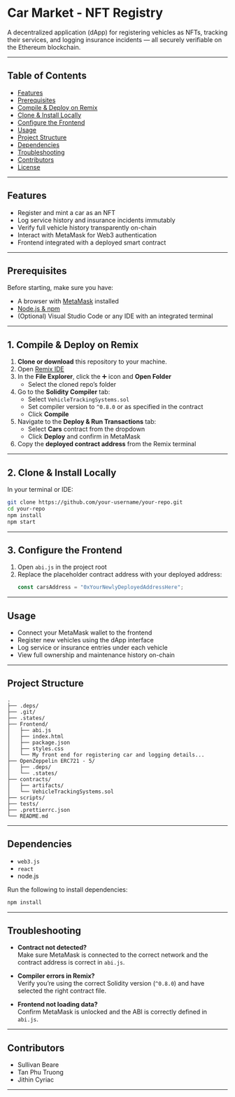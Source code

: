# Car Market - NFT Registry

A decentralized application (dApp) for registering vehicles as NFTs, tracking their services, and logging insurance incidents — all securely verifiable on the Ethereum blockchain.

---

## Table of Contents

- [Features](#features)  
- [Prerequisites](#prerequisites)  
- [Compile & Deploy on Remix](#1-compile--deploy-on-remix)  
- [Clone & Install Locally](#2-clone--install-locally)  
- [Configure the Frontend](#3-configure-the-frontend)  
- [Usage](#usage)  
- [Project Structure](#project-structure)  
- [Dependencies](#dependencies)  
- [Troubleshooting](#troubleshooting)  
- [Contributors](#contributors)  
- [License](#license)

---

## Features

- Register and mint a car as an NFT
- Log service history and insurance incidents immutably
- Verify full vehicle history transparently on-chain
- Interact with MetaMask for Web3 authentication
- Frontend integrated with a deployed smart contract

---

## Prerequisites

Before starting, make sure you have:

- A browser with [MetaMask](https://metamask.io/) installed  
- [Node.js & npm](https://nodejs.org/)  
- (Optional) Visual Studio Code or any IDE with an integrated terminal

---

## 1. Compile & Deploy on Remix

1. **Clone or download** this repository to your machine.  
2. Open [Remix IDE](https://remix.ethereum.org/)  
3. In the **File Explorer**, click the ➕ icon and **Open Folder**  
   - Select the cloned repo’s folder
4. Go to the **Solidity Compiler** tab:  
   - Select `VehicleTrackingSystems.sol`  
   - Set compiler version to `^0.8.0` or as specified in the contract  
   - Click **Compile**
5. Navigate to the **Deploy & Run Transactions** tab:  
   - Select **Cars** contract from the dropdown  
   - Click **Deploy** and confirm in MetaMask  
6. Copy the **deployed contract address** from the Remix terminal

---

## 2. Clone & Install Locally

In your terminal or IDE:

```bash
git clone https://github.com/your-username/your-repo.git
cd your-repo
npm install
npm start
```

---

## 3. Configure the Frontend

1. Open `abi.js` in the project root  
2. Replace the placeholder contract address with your deployed address:
   ```js
   const carsAddress = "0xYourNewlyDeployedAddressHere";
   ```

---

## Usage

- Connect your MetaMask wallet to the frontend
- Register new vehicles using the dApp interface
- Log service or insurance entries under each vehicle
- View full ownership and maintenance history on-chain

---

## Project Structure

```
.
├── .deps/
├── .git/
├── .states/
├── Frontend/
│   ├── abi.js
│   ├── index.html
│   ├── package.json
│   ├── styles.css
│   └── My front end for registering car and logging details...
├── OpenZeppelin ERC721 - 5/
│   ├── .deps/
│   └── .states/
├── contracts/
│   ├── artifacts/
│   └── VehicleTrackingSystems.sol
├── scripts/
├── tests/
├── .prettierrc.json
└── README.md

```

---

## Dependencies

- `web3.js`  
- `react`  
- node.js


Run the following to install dependencies:

```bash
npm install
```

---

## Troubleshooting

- **Contract not detected?**  
  Make sure MetaMask is connected to the correct network and the contract address is correct in `abi.js`.

- **Compiler errors in Remix?**  
  Verify you’re using the correct Solidity version (`^0.8.0`) and have selected the right contract file.

- **Frontend not loading data?**  
  Confirm MetaMask is unlocked and the ABI is correctly defined in `abi.js`.

---

## Contributors

- Sullivan Beare
- Tan Phu Truong
- Jithin Cyriac

---
